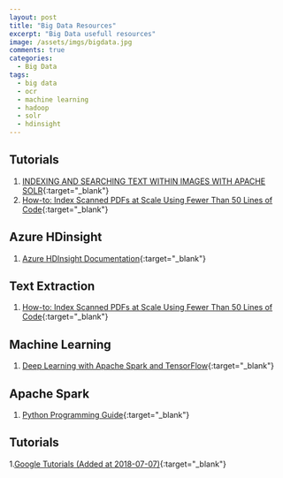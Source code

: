 ```yaml
---
layout: post
title: "Big Data Resources"
excerpt: "Big Data usefull resources"
image: /assets/imgs/bigdata.jpg
comments: true
categories:
  - Big Data
tags: 
  - big data
  - ocr
  - machine learning
  - hadoop
  - solr
  - hdinsight
---
```


## Tutorials

1. [INDEXING AND SEARCHING TEXT WITHIN IMAGES WITH APACHE SOLR](https://hortonworks.com/hadoop-tutorial/indexing-and-searching-text-within-images-with-apache-solr/){:target="_blank"}
1. [How-to: Index Scanned PDFs at Scale Using Fewer Than 50 Lines of Code](http://blog.cloudera.com/blog/2015/10/how-to-index-scanned-pdfs-at-scale-using-fewer-than-50-lines-of-code/){:target="_blank"}

## Azure HDinsight

1. [Azure HDInsight Documentation](https://docs.microsoft.com/en-us/azure/hdinsight/){:target="_blank"}

## Text Extraction

1. [How-to: Index Scanned PDFs at Scale Using Fewer Than 50 Lines of Code](http://blog.cloudera.com/blog/2015/10/how-to-index-scanned-pdfs-at-scale-using-fewer-than-50-lines-of-code/){:target="_blank"}

## Machine Learning

1. [Deep Learning with Apache Spark and TensorFlow](https://databricks.com/blog/2016/01/25/deep-learning-with-apache-spark-and-tensorflow.html){:target="_blank"}

## Apache Spark

1. [Python Programming Guide](https://spark.apache.org/docs/0.9.0/python-programming-guide.html){:target="_blank"}

## Tutorials

1.[Google Tutorials (Added at 2018-07-07)](https://google.qwiklabs.com/catalog?locale=en){:target="_blank"}